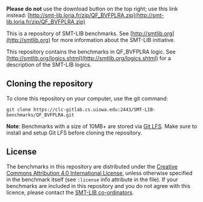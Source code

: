 **Please** **do** **not** use the download button on the top right; use this
link instead:
[http://smt-lib.loria.fr/zip/QF_BVFPLRA.zip](http://smt-lib.loria.fr/zip/QF_BVFPLRA.zip)

This is a repository of SMT-LIB benchmarks.
See [http://smtlib.org](http://smtlib.org) for more information about the
SMT-LIB initiative.

This repository contains the benchmarks in QF_BVFPLRA logic.
See [http://smtlib.org/logics.shtml](http://smtlib.org/logics.shtml)
for a description of the SMT-LIB logics.

## Cloning the repository

To clone this repository on your computer, use the git command:

```
git clone https://clc-gitlab.cs.uiowa.edu:2443/SMT-LIB-benchmarks/QF_BVFPLRA.git
```

**Note**: Benchmarks with a size of 10MB+ are stored via
[Git LFS](https://git-lfs.github.com/).
Make sure to install and setup Git LFS before cloning the repository.

## License

The benchmarks in this repository are distributed under the
[Creative Commons Attribution 4.0 International License](https://creativecommons.org/licenses/by/4.0/),
unless otherwise specified in the benchmark itself
(see `:license` info attribute in the file).
If your benchmarks are included in this repository and you do not agree with
this licence, please contact the
[SMT-LIB co-ordinators](http://smtlib.org/contact.shtml).
